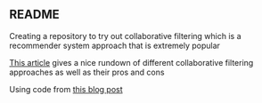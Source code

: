 ## README

Creating a repository to try out collaborative filtering which is a recommender system approach that is extremely popular

[This article](https://www.analyticssteps.com/blogs/what-are-recommendation-systems-machine-learning) gives a nice rundown of different collaborative filtering approaches as well as their pros and cons

Using code from [this blog post](http://www.salemmarafi.com/code/collaborative-filtering-with-python/)
